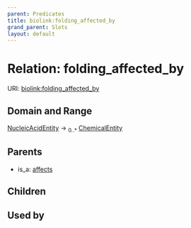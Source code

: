 ```yaml
---
parent: Predicates
title: biolink:folding_affected_by
grand_parent: Slots
layout: default
---
```


# Relation: folding_affected_by




URI: [biolink:folding_affected_by](https://w3id.org/biolink/vocab/folding_affected_by)

## Domain and Range

[NucleicAcidEntity](NucleicAcidEntity.md) ->  <sub>0..\*</sub> [ChemicalEntity](ChemicalEntity.md)

## Parents

 *  is_a: [affects](affects.md)

## Children


## Used by

